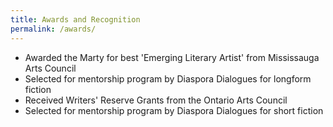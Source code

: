 ```yaml
---
title: Awards and Recognition
permalink: /awards/
---
```


- Awarded the Marty for best 'Emerging Literary Artist' from Mississauga Arts Council
- Selected for mentorship program by Diaspora Dialogues for longform fiction  
- Received Writers' Reserve Grants from the Ontario Arts Council
- Selected for mentorship program by Diaspora Dialogues for short fiction
